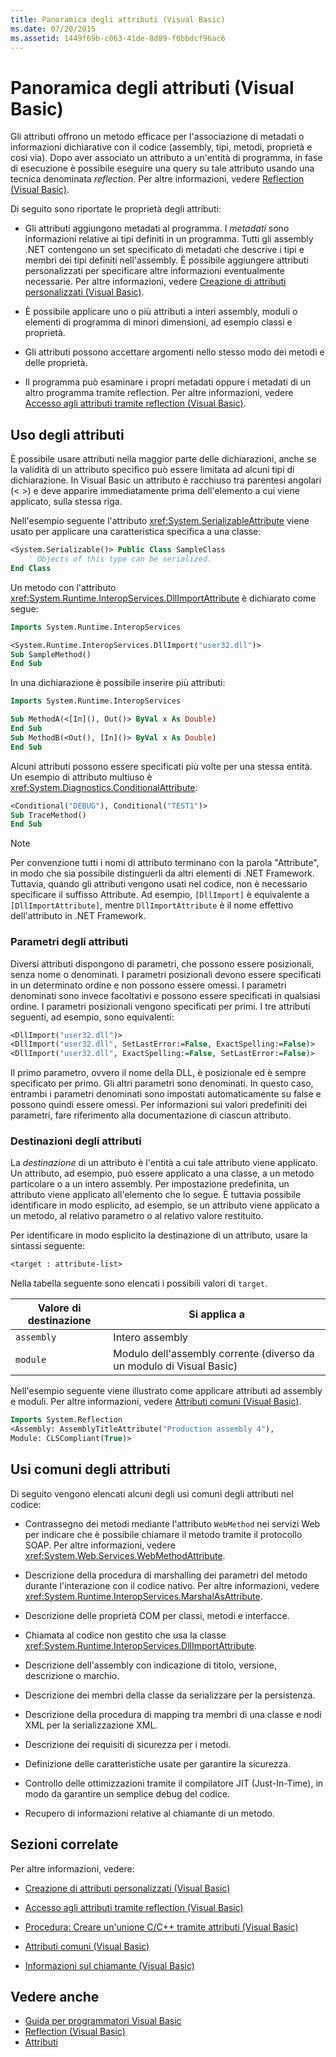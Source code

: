 ```yaml
---
title: Panoramica degli attributi (Visual Basic)
ms.date: 07/20/2015
ms.assetid: 1449f69b-c063-41de-8d89-f0bbdcf96ac6
---
```

# <a name="attributes-overview-visual-basic"></a>Panoramica degli attributi (Visual Basic)
Gli attributi offrono un metodo efficace per l'associazione di metadati o informazioni dichiarative con il codice (assembly, tipi, metodi, proprietà e così via). Dopo aver associato un attributo a un'entità di programma, in fase di esecuzione è possibile eseguire una query su tale attributo usando una tecnica denominata *reflection*. Per altre informazioni, vedere [Reflection (Visual Basic)](../../../../visual-basic/programming-guide/concepts/reflection.md).  
  
 Di seguito sono riportate le proprietà degli attributi:  
  
-   Gli attributi aggiungono metadati al programma. I *metadati* sono informazioni relative ai tipi definiti in un programma. Tutti gli assembly .NET contengono un set specificato di metadati che descrive i tipi e membri dei tipi definiti nell'assembly. È possibile aggiungere attributi personalizzati per specificare altre informazioni eventualmente necessarie. Per altre informazioni, vedere [Creazione di attributi personalizzati (Visual Basic)](../../../../visual-basic/programming-guide/concepts/attributes/creating-custom-attributes.md).  
  
-   È possibile applicare uno o più attributi a interi assembly, moduli o elementi di programma di minori dimensioni, ad esempio classi e proprietà.  
  
-   Gli attributi possono accettare argomenti nello stesso modo dei metodi e delle proprietà.  
  
-   Il programma può esaminare i propri metadati oppure i metadati di un altro programma tramite reflection. Per altre informazioni, vedere [Accesso agli attributi tramite reflection (Visual Basic)](../../../../visual-basic/programming-guide/concepts/attributes/accessing-attributes-by-using-reflection.md).  
  
## <a name="using-attributes"></a>Uso degli attributi  
 È possibile usare attributi nella maggior parte delle dichiarazioni, anche se la validità di un attributo specifico può essere limitata ad alcuni tipi di dichiarazione. In Visual Basic un attributo è racchiuso tra parentesi angolari (\< >) e deve apparire immediatamente prima dell'elemento a cui viene applicato, sulla stessa riga.  
  
 Nell'esempio seguente l'attributo <xref:System.SerializableAttribute> viene usato per applicare una caratteristica specifica a una classe:  
  
```vb  
<System.Serializable()> Public Class SampleClass  
    ' Objects of this type can be serialized.  
End Class  
```  
  
 Un metodo con l'attributo <xref:System.Runtime.InteropServices.DllImportAttribute> è dichiarato come segue:  
  
```vb  
Imports System.Runtime.InteropServices  
```  
  
```vb  
<System.Runtime.InteropServices.DllImport("user32.dll")>   
Sub SampleMethod()  
End Sub  
```  
  
 In una dichiarazione è possibile inserire più attributi:  
  
```vb  
Imports System.Runtime.InteropServices  
```  
  
```vb  
Sub MethodA(<[In](), Out()> ByVal x As Double)  
End Sub  
Sub MethodB(<Out(), [In]()> ByVal x As Double)  
End Sub  
```  
  
 Alcuni attributi possono essere specificati più volte per una stessa entità. Un esempio di attributo multiuso è <xref:System.Diagnostics.ConditionalAttribute>:  
  
```vb  
<Conditional("DEBUG"), Conditional("TEST1")>   
Sub TraceMethod()  
End Sub  
```  
  
> [!NOTE]
>  Per convenzione tutti i nomi di attributo terminano con la parola "Attribute", in modo che sia possibile distinguerli da altri elementi di .NET Framework. Tuttavia, quando gli attributi vengono usati nel codice, non è necessario specificare il suffisso Attribute. Ad esempio, `[DllImport]` è equivalente a `[DllImportAttribute]`, mentre `DllImportAttribute` è il nome effettivo dell'attributo in .NET Framework.  
  
### <a name="attribute-parameters"></a>Parametri degli attributi  
 Diversi attributi dispongono di parametri, che possono essere posizionali, senza nome o denominati. I parametri posizionali devono essere specificati in un determinato ordine e non possono essere omessi. I parametri denominati sono invece facoltativi e possono essere specificati in qualsiasi ordine. I parametri posizionali vengono specificati per primi. I tre attributi seguenti, ad esempio, sono equivalenti:  
  
```vb  
<DllImport("user32.dll")>  
<DllImport("user32.dll", SetLastError:=False, ExactSpelling:=False)>  
<DllImport("user32.dll", ExactSpelling:=False, SetLastError:=False)>  
```  
  
 Il primo parametro, ovvero il nome della DLL, è posizionale ed è sempre specificato per primo. Gli altri parametri sono denominati. In questo caso, entrambi i parametri denominati sono impostati automaticamente su false e possono quindi essere omessi. Per informazioni sui valori predefiniti dei parametri, fare riferimento alla documentazione di ciascun attributo.  
  
### <a name="attribute-targets"></a>Destinazioni degli attributi  
 La *destinazione* di un attributo è l'entità a cui tale attributo viene applicato. Un attributo, ad esempio, può essere applicato a una classe, a un metodo particolare o a un intero assembly. Per impostazione predefinita, un attributo viene applicato all'elemento che lo segue. È tuttavia possibile identificare in modo esplicito, ad esempio, se un attributo viene applicato a un metodo, al relativo parametro o al relativo valore restituito.  
  
 Per identificare in modo esplicito la destinazione di un attributo, usare la sintassi seguente:  
  
```vb  
<target : attribute-list>  
```  
  
 Nella tabella seguente sono elencati i possibili valori di `target`.  
  
|Valore di destinazione|Si applica a|  
|------------------|----------------|  
|`assembly`|Intero assembly|  
|`module`|Modulo dell'assembly corrente (diverso da un modulo di Visual Basic)|  
  
 Nell'esempio seguente viene illustrato come applicare attributi ad assembly e moduli. Per altre informazioni, vedere [Attributi comuni (Visual Basic)](../../../../visual-basic/programming-guide/concepts/attributes/common-attributes.md).  
  
```vb  
Imports System.Reflection  
<Assembly: AssemblyTitleAttribute("Production assembly 4"),   
Module: CLSCompliant(True)>   
```  
  
## <a name="common-uses-for-attributes"></a>Usi comuni degli attributi  
 Di seguito vengono elencati alcuni degli usi comuni degli attributi nel codice:  
  
-   Contrassegno dei metodi mediante l'attributo `WebMethod` nei servizi Web per indicare che è possibile chiamare il metodo tramite il protocollo SOAP. Per altre informazioni, vedere <xref:System.Web.Services.WebMethodAttribute>.  
  
-   Descrizione della procedura di marshalling dei parametri del metodo durante l'interazione con il codice nativo. Per altre informazioni, vedere <xref:System.Runtime.InteropServices.MarshalAsAttribute>.  
  
-   Descrizione delle proprietà COM per classi, metodi e interfacce.  
  
-   Chiamata al codice non gestito che usa la classe <xref:System.Runtime.InteropServices.DllImportAttribute>.  
  
-   Descrizione dell'assembly con indicazione di titolo, versione, descrizione o marchio.  
  
-   Descrizione dei membri della classe da serializzare per la persistenza.  
  
-   Descrizione della procedura di mapping tra membri di una classe e nodi XML per la serializzazione XML.  
  
-   Descrizione dei requisiti di sicurezza per i metodi.  
  
-   Definizione delle caratteristiche usate per garantire la sicurezza.  
  
-   Controllo delle ottimizzazioni tramite il compilatore JIT (Just-In-Time), in modo da garantire un semplice debug del codice.  
  
-   Recupero di informazioni relative al chiamante di un metodo.  
  
## <a name="related-sections"></a>Sezioni correlate  
 Per altre informazioni, vedere:  
  
-   [Creazione di attributi personalizzati (Visual Basic)](../../../../visual-basic/programming-guide/concepts/attributes/creating-custom-attributes.md)  
  
-   [Accesso agli attributi tramite reflection (Visual Basic)](../../../../visual-basic/programming-guide/concepts/attributes/accessing-attributes-by-using-reflection.md)  
  
-   [Procedura: Creare un'unione C/C++ tramite attributi (Visual Basic)](../../../../visual-basic/programming-guide/concepts/attributes/how-to-create-a-c-cpp-union-by-using-attributes.md)  
  
-   [Attributi comuni (Visual Basic)](../../../../visual-basic/programming-guide/concepts/attributes/common-attributes.md)  
  
-   [Informazioni sul chiamante (Visual Basic)](../../../../visual-basic/programming-guide/concepts/caller-information.md)  
  
## <a name="see-also"></a>Vedere anche
- [Guida per programmatori Visual Basic](../../../../visual-basic/programming-guide/index.md)
- [Reflection (Visual Basic)](../../../../visual-basic/programming-guide/concepts/reflection.md)
- [Attributi](../../../../standard/attributes/index.md)
